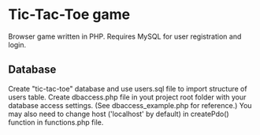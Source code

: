# Tic-Tac-Toe game
Browser game written in PHP.
Requires MySQL for user registration and login.

## Database

Create "tic-tac-toe" database and use users.sql file to import structure of users table.
Create dbaccess.php file in yout project root folder with your database access settings. (See  dbaccess_example.php for reference.)
You may also need to change host ('localhost' by default) in createPdo() function in functions.php file. 
